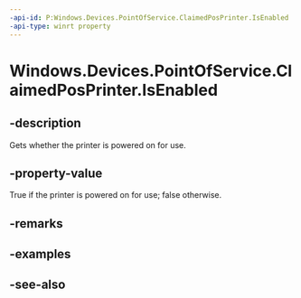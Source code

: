 ----api-id: P:Windows.Devices.PointOfService.ClaimedPosPrinter.IsEnabled
-api-type: winrt property
---<!-- Property syntaxpublic bool IsEnabled { get; }--># Windows.Devices.PointOfService.ClaimedPosPrinter.IsEnabled## -descriptionGets whether the printer is powered on for use.## -property-valueTrue if the printer is powered on for use; false otherwise.## -remarks## -examples## -see-also